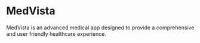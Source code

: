 # MedVista
MedVista is an advanced medical app designed to provide a comprehensive and user friendly healthcare experience.

